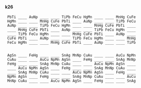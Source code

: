 #### k26

     PbTi ____ AuNp ____ ____ TiPb FeCu HgMn ____ ____ MnHg CuFe
     HgMn ____ ____ MnHg CuFe PbTi ____ AuNp ____ ____ TiPb FeCu
     AuNp ____ ____ TiPb FeCu HgMn ____ ____ MnHg CuFe PbTi ____
     ____ MnHg CuFe PbTi ____ AuNp ____ ____ TiPb FeCu HgMn ____
     ____ TiPb FeCu HgMn ____ ____ MnHg CuFe PbTi ____ AuNp ____
     CuFe PbTi ____ AuNp ____ ____ TiPb FeCu HgMn ____ ____ MnHg
     FeCu HgMn ____ ____ MnHg CuFe PbTi ____ AuNp ____ ____ TiPb


     AgSn ____ FeHg ____ ____ SnAg MnNp CuAu ____ ____ AuCu NpMn
     CuAu ____ ____ AuCu NpMn AgSn ____ FeHg ____ ____ SnAg MnNp
     FeHg ____ ____ SnAg MnNp CuAu ____ ____ AuCu NpMn AgSn ____
     ____ AuCu NpMn AgSn ____ FeHg ____ ____ SnAg MnNp CuAu ____
     ____ SnAg MnNp CuAu ____ ____ AuCu NpMn AgSn ____ FeHg ____
     NpMn AgSn ____ FeHg ____ ____ SnAg MnNp CuAu ____ ____ AuCu
     MnNp CuAu ____ ____ AuCu NpMn AgSn ____ FeHg ____ ____ SnAg

